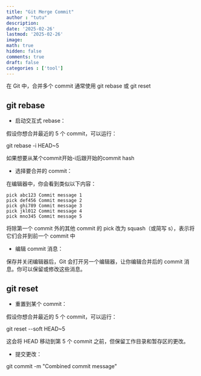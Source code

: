 ```yaml
---
title: "Git Merge Commit"
author : "tutu"
description:
date: '2025-02-26'
lastmod: '2025-02-26'
image:
math: true
hidden: false
comments: true
draft: false
categories : ['tool']
---
```


在 Git 中，合并多个 commit 通常使用 git rebase 或 git reset

## git rebase

- 启动交互式 rebase：

假设你想合并最近的 5 个 commit，可以运行：

git rebase -i HEAD~5

如果想要从某个commit开始-i后跟开始的commit hash

- 选择要合并的 commit：

在编辑器中，你会看到类似以下内容：

```raw
pick abc123 Commit message 1
pick def456 Commit message 2
pick ghi789 Commit message 3
pick jkl012 Commit message 4
pick mno345 Commit message 5
```

将除第一个 commit 外的其他 commit 的 pick 改为 squash（或简写 s），表示将它们合并到前一个 commit 中

- 编辑 commit 消息：

保存并关闭编辑器后，Git 会打开另一个编辑器，让你编辑合并后的 commit 消息。你可以保留或修改这些消息。

## git reset

- 重置到某个 commit：

假设你想合并最近的 5 个 commit，可以运行：

git reset --soft HEAD~5

这会将 HEAD 移动到第 5 个 commit 之前，但保留工作目录和暂存区的更改。

- 提交更改：

git commit -m "Combined commit message"

